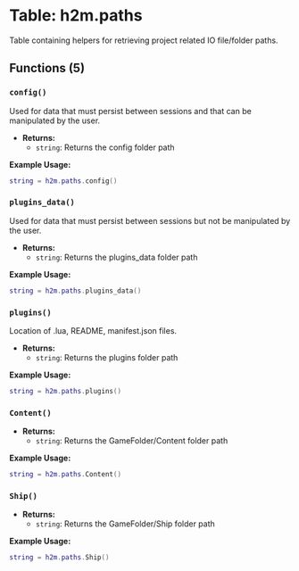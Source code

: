 # Table: h2m.paths

Table containing helpers for retrieving project related IO file/folder paths.

## Functions (5)

### `config()`

Used for data that must persist between sessions and that can be manipulated by the user.

- **Returns:**
  - `string`: Returns the config folder path

**Example Usage:**
```lua
string = h2m.paths.config()
```

### `plugins_data()`

Used for data that must persist between sessions but not be manipulated by the user.

- **Returns:**
  - `string`: Returns the plugins_data folder path

**Example Usage:**
```lua
string = h2m.paths.plugins_data()
```

### `plugins()`

Location of .lua, README, manifest.json files.

- **Returns:**
  - `string`: Returns the plugins folder path

**Example Usage:**
```lua
string = h2m.paths.plugins()
```

### `Content()`

- **Returns:**
  - `string`: Returns the GameFolder/Content folder path

**Example Usage:**
```lua
string = h2m.paths.Content()
```

### `Ship()`

- **Returns:**
  - `string`: Returns the GameFolder/Ship folder path

**Example Usage:**
```lua
string = h2m.paths.Ship()
```


